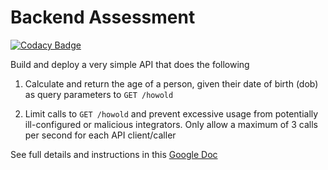 # Backend Assessment

[![Codacy Badge](https://api.codacy.com/project/badge/Grade/261ba0eab07f4aff9ddc166bb0a50447)](https://app.codacy.com/gh/Petec0x0/tql-pl?utm_source=github.com&utm_medium=referral&utm_content=Petec0x0/tql-pl&utm_campaign=Badge_Grade_Settings)

Build and deploy a very simple API that does the following

1.  Calculate and return the age of a person, given their date of birth (dob) as query parameters to `GET /howold`

2.  Limit calls to `GET /howold` and prevent excessive usage from potentially ill-configured or malicious integrators. Only allow a maximum of 3 calls per second for each API client/caller

See full details and instructions in this [Google Doc](https://docs.google.com/document/d/1ma5vKz0j34gwI9WYrZddMM1ENlQddGOVFJ5qdSq2QlQ)